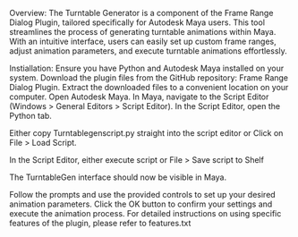 Overview:
The Turntable Generator is a component of the Frame Range Dialog Plugin, tailored specifically for Autodesk Maya users. This tool streamlines the process of generating turntable animations within Maya. With an intuitive interface, users can easily set up custom frame ranges, adjust animation parameters, and execute turntable animations effortlessly.

Instiallation:
Ensure you have Python and Autodesk Maya installed on your system.
Download the plugin files from the GitHub repository: Frame Range Dialog Plugin.
Extract the downloaded files to a convenient location on your computer.
Open Autodesk Maya.
In Maya, navigate to the Script Editor (Windows > General Editors > Script Editor).
In the Script Editor, open the Python tab.

Either copy Turntablegenscript.py straight into the script editor
or 
Click on File > Load Script.

In the Script Editor, either execute script
or 
File > Save script to Shelf

The TurntableGen interface should now be visible in Maya.

Follow the prompts and use the provided controls to set up your desired animation parameters.
Click the OK button to confirm your settings and execute the animation process.
For detailed instructions on using specific features of the plugin, please refer to features.txt
